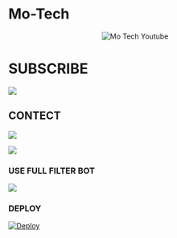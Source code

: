 # Mo-Tech

<p align="center">
<img src="https://telegra.ph/file/99f34c15f9a1d86986fac.jpg" alt="Mo Tech Youtube">

#  SUBSCRIBE

<a href="https://youtube.com/channel/UCmGBpXoM-OEm-FacOccVKgQ"><img src="https://img.shields.io/badge/SUBSCRIBE%20MY-CHANNEL-red.svg?logo=Youtube"></a>

## CONTECT

<a href="https://www.instagram.com/motech._"><img src="https://img.shields.io/badge/FOLLOW%20ON-INSTAGRAM-red.svg?logo=INSTAGRAM"></a>


<a href="https://telegram.dog/Game_God_77"><img src="https://img.shields.io/badge/FOLLOW%20ON-TELEGRAM-red.svg?logo=TELEGRAM"></a>


### USE FULL FILTER BOT

<a href="https://telegram.dog/Filters_Ro_Bot"><img src="https://img.shields.io/badge/USE%20FULL-BOT-red.svg?logo=TELEGRAM"></a>

### DEPLOY

[![Deploy](https://www.herokucdn.com/deploy/button.svg)](https://github.com/Mo-Tech-Muhammed/Management)
